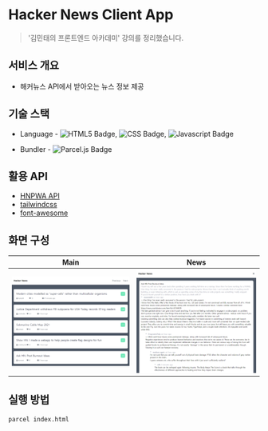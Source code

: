 # Hacker News Client App

> '김민태의 프론트엔드 아카데미' 강의를 정리했습니다.



## 서비스 개요

- 해커뉴스 API에서 받아오는 뉴스 정보 제공



## 기술 스택

- Language - ![HTML5 Badge](https://img.shields.io/badge/HTML5-e34f26?style=flat-square&logo=HTML5&logoColor=white), ![CSS Badge](https://img.shields.io/badge/CSS3-1572B6?style=flat-square&logo=CSS3&logoColor=white), ![Javascript Badge](https://img.shields.io/badge/Javascript-f7df1e?style=flat-square&logo=JavaScript&logoColor=black)

- Bundler - ![Parcel.js Badge](https://img.shields.io/badge/Parcel.js-e34f26?style=flat-square&logo=Parcel.js&color=black)



## 활용 API

- [HNPWA API](https://github.com/tastejs/hacker-news-pwas/blob/master/docs/api.md)
- [tailwindcss](https://tailwindcss.com/)
- [font-awesome](https://fontawesome.com/)



## 화면 구성

|                             Main                             |                             News                             |
| :----------------------------------------------------------: | :----------------------------------------------------------: |
| ![image-20210606165434250](README.assets\image-20210606165434250.png) | ![image-20210606165942096](README.assets\image-20210606165942096.png) |



## 실행 방법

```bash
parcel index.html
```

